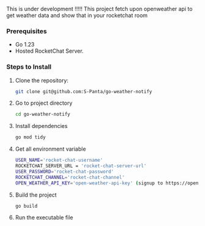 This is under development !!!!!
This project fetch upon openweather api to get weather data and show that in your rocketchat room

### Prerequisites

- Go 1.23
- Hosted RocketChat Server. 

### Steps to Install

1. Clone the repository:
   ```bash
   git clone git@github.com:S-Panta/go-weather-notify
2. Go to project directory
    ```bash
    cd go-weather-notify
3. Install dependencies
    ```bash
    go mod tidy
4. Get all environment variable
    ```bash
    USER_NAME='rocket-chat-username'
    ROCKETCHAT_SERVER_URL = 'rocket-chat-server-url'
    USER_PASSWORD='rocket-chat-password'
    ROCKETCHAT_CHANNEL='rocket-chat-channel'
    OPEN_WEATHER_API_KEY='open-weather-api-key' (signup to https://openweathermap.org/ to get api key)
    

5. Build the project
    ```bash
    go build
 6. Run the executable file
